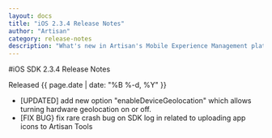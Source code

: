 ```yaml
---
layout: docs
title: "iOS 2.3.4 Release Notes"
author: "Artisan"
category: release-notes
description: "What's new in Artisan's Mobile Experience Management platform."
---
```

#iOS SDK 2.3.4 Release Notes

Released {{ page.date | date: "%B %-d, %Y" }}

* [UPDATED] add new option "enableDeviceGeolocation" which allows turning hardware geolocation on or off.
* [FIX BUG} fix rare crash bug on SDK log in related to uploading app icons to Artisan Tools
